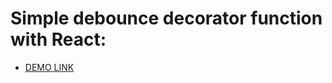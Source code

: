# Simple debounce decorator function with React:

- [DEMO LINK](https://MaxManis.github.io/debounce_task)
